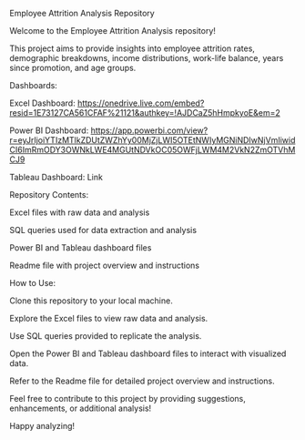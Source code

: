 Employee Attrition Analysis Repository

Welcome to the Employee Attrition Analysis repository! 

This project aims to provide insights into employee attrition rates, demographic breakdowns, income distributions, work-life balance, years since promotion, and age groups.

Dashboards:

Excel Dashboard: https://onedrive.live.com/embed?resid=1E73127CA561CFAF%21121&authkey=!AJDCaZ5hHmpkyoE&em=2

Power BI Dashboard: https://app.powerbi.com/view?r=eyJrIjoiYTIzMTlkZDUtZWZhYy00MjZjLWI5OTEtNWIyMGNiNDIwNjVmIiwidCI6ImRmODY3OWNkLWE4MGUtNDVkOC05OWFjLWM4M2VkN2ZmOTVhMCJ9

Tableau Dashboard: Link

Repository Contents:

Excel files with raw data and analysis

SQL queries used for data extraction and analysis

Power BI and Tableau dashboard files

Readme file with project overview and instructions

How to Use:

Clone this repository to your local machine.

Explore the Excel files to view raw data and analysis.

Use SQL queries provided to replicate the analysis.

Open the Power BI and Tableau dashboard files to interact with visualized data.

Refer to the Readme file for detailed project overview and instructions.


Feel free to contribute to this project by providing suggestions, enhancements, or additional analysis!


Happy analyzing!
